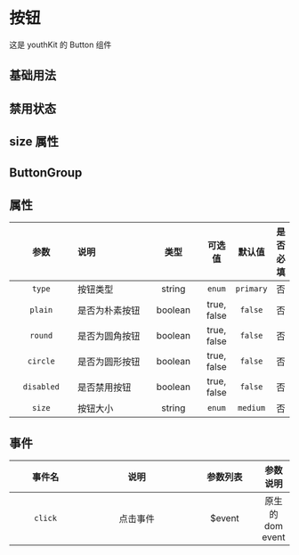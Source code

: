 <!-- 加载 demo 组件 start -->

<script setup>
import demo from './demo.vue'
import disable from './disable.vue'
import size from './size.vue'
import group from './group.vue'
</script>

<!-- 加载 demo 组件 end -->

<!-- 正文开始 -->

# 按钮

这是 youthKit 的 Button 组件

## 基础用法

<Preview comp-name="Button" demo-name="demo">
  <demo />
</Preview>

## 禁用状态

<preview comp-name="Button" demo-name="disable">
  <disable />
</Preview>

## size 属性

<preview comp-name="Button" demo-name="size">
  <size />
</Preview>

## ButtonGroup

<Preview comp-name="Button" demo-name="group">
  <group />
</Preview>

## 属性

<style>
table th:first-of-type {
    width: 4cm;
}
table th:nth-of-type(2) {
    width: 200pt;
}
table th:nth-of-type(3) {
    width: 8em;
}
</style>

|    参数    | 说明           |  类型   |   可选值    |  默认值   | 是否必填 |
| :--------: | :------------- | :-----: | :---------: | :-------: | :------: |
|   `type`   | 按钮类型       | string  |   `enum`    | `primary` |    否    |
|  `plain`   | 是否为朴素按钮 | boolean | true, false |  `false`  |    否    |
|  `round`   | 是否为圆角按钮 | boolean | true, false |  `false`  |    否    |
|  `circle`  | 是否为圆形按钮 | boolean | true, false |  `false`  |    否    |
| `disabled` | 是否禁用按钮   | boolean | true, false |  `false`  |    否    |
|   `size`   | 按钮大小       | string  |   `enum`    | `medium`  |    否    |

## 事件

| 事件名  |   说明   | 参数列表 |     参数说明     |
| :-----: | :------: | :------: | :--------------: |
| `click` | 点击事件 |  $event  | 原生的 dom event |
